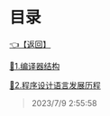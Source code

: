 # 目录  


[👈【返回】](/--目录--/编译原理)  


[📜1.编译器结构](/编译原理/1、引论/1.编译器结构)  

[📜2.程序设计语言发展历程](/编译原理/1、引论/2.程序设计语言发展历程)  







> 2023/7/9 2:55:58
